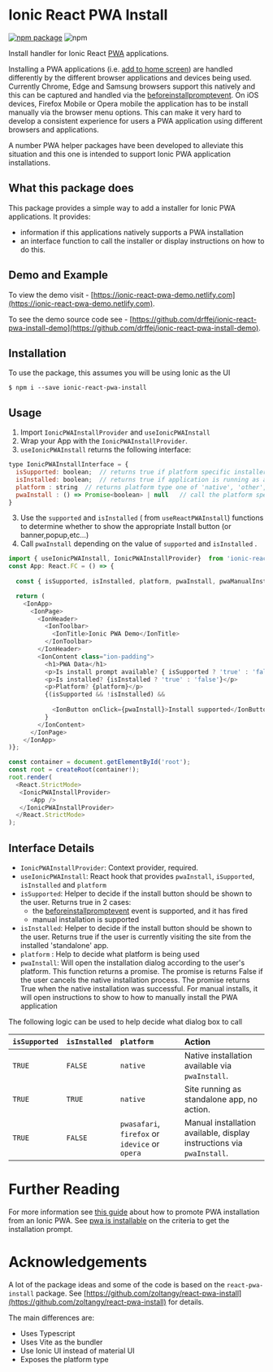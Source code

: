 # Ionic React PWA Install

[![npm package][npm-badge]][npm]
![npm][npm-downloads]

Install handler for Ionic React [PWA] applications.

Installing a PWA applications (i.e. [add to home screen]) are handled differently by the different browser applications and devices being used.  Currently Chrome, Edge and Samsung browsers support this natively and this can be captured and handled via the [beforeinstallpromptevent].  On iOS devices, Firefox Mobile or Opera mobile the application has to be install manually via the browser menu options.   This can make it very hard to develop a consistent experience for users a PWA application using different browsers and applications.

A number PWA helper packages have been developed to alleviate this situation and this one is intended to support Ionic PWA application installations.

## What this package does

This package provides a simple way to add a installer for Ionic PWA applications.   It provides:
- information if this applications natively supports a PWA installation
- an interface function to call the installer or display instructions on how to do this.


## Demo and Example

To view the demo visit - [https://ionic-react-pwa-demo.netlify.com](https://ionic-react-pwa-demo.netlify.com).

To see the demo source code see - [https://github.com/drffej/ionic-react-pwa-install-demo](https://github.com/drffej/ionic-react-pwa-install-demo).

## Installation

To use the package, this assumes you will be using Ionic as the UI

```shell
$ npm i --save ionic-react-pwa-install 
```

## Usage

1. Import `IonicPWAInstallProvider` and `useIonicPWAInstall`
2. Wrap your App with the `IonicPWAInstallProvider`.
3. `useIonicPWAInstall` returns the following interface:
```javascript
type IonicPWAInstallInterface = {
  isSupported: boolean;  // returns true if platform specific installer is supported
  isInstalled: boolean;  // returns true if application is running as an app windows
  platform : string  // returns platform type one of 'native', 'other', 'firefox', 'idevice', 'opera'
  pwaInstall : () => Promise<boolean> | null   // call the platform specific installer or display instructions
}
```

3. Use the `supported` and `isInstalled` ( from `useReactPWAInstall`) functions to determine whether to show the appropriate Install button (or banner,popup,etc...)
4. Call `pwaInstall`  depending on the value of `supported` and `isInstalled` .


```javascript
import { useIonicPWAInstall, IonicPWAInstallProvider}  from 'ionic-react-pwa-install'
const App: React.FC = () => {
  
  const { isSupported, isInstalled, platform, pwaInstall, pwaManualInstall} = useIonicPWAInstall()!

  return (
    <IonApp>
      <IonPage>
        <IonHeader>
          <IonToolbar>
            <IonTitle>Ionic PWA Demo</IonTitle>
          </IonToolbar>
        </IonHeader>
        <IonContent class="ion-padding">
          <h1>PWA Data</h1>
          <p>Is install prompt available? { isSupported ? 'true' : 'false'}</p> 
          <p>Is installed? {isInstalled ? 'true' : 'false'}</p>
          <p>Platform? {platform}</p>
          {(isSupported && !isInstalled) &&
          
            <IonButton onClick={pwaInstall}>Install supported</IonButton>
          }
        </IonContent>
      </IonPage>
    </IonApp>
)};

const container = document.getElementById('root');
const root = createRoot(container!);
root.render(
  <React.StrictMode>
   <IonicPWAInstallProvider>
      <App />
   </IonicPWAInstallProvider>
  </React.StrictMode>
);
```

## Interface Details

- `IonicPWAInstallProvider`: Context provider, required. 
- `useIonicPWAInstall`: React hook that provides `pwaInstall`, `iSupported`, `isInstalled` and `platform`
- `isSupported`: Helper to decide if the install button should be shown to the user. Returns true in 2 cases:
  - the [beforeinstallpromptevent] event is supported, and it has fired
  - manual installation is supported
- `isInstalled`: Helper to decide if the install button should be shown to the user. Returns true if the user is currently visiting the site from the installed 'standalone' app.
- `platform` : Help to decide what platform is being used
- `pwaInstall`: Will open the installation dialog according to the user's platform. This function returns a promise. The promise is returns False if the user cancels the native installation process. The promise returns True when the native installation was successful.  For manual installs, it will open instructions to show to how to manually install the PWA application

The following logic can be used to help decide what dialog box to call

`isSupported` | `isInstalled` | `platform` | Action
:-------------|:--------------|:-----------|:------
`TRUE`        | `FALSE`       | `native`   | Native installation available via `pwaInstall`.
`TRUE`        | `TRUE`        | `native`    | Site running as standalone app, no action.
`TRUE`       | `FALSE`       | `pwasafari`, `firefox` or `idevice` or `opera` | Manual installation available, display instructions via `pwaInstall`. 

# Further Reading

For more information see [this guide] about how to promote PWA installation from an Ionic PWA.  See [pwa is installable] on the criteria to get the installation prompt.


# Acknowledgements

A lot of the package ideas and some of the code is based on the `react-pwa-install` package.   See [https://github.com/zoltangy/react-pwa-install](https://github.com/zoltangy/react-pwa-install) for details.

The main differences are:
- Uses Typescript
- Uses Vite as the bundler
- Use Ionic UI instead of material UI
- Exposes the platform type


[npm-badge]: https://img.shields.io/npm/v/ionic-react-pwa-install
[npm-downloads]: https://img.shields.io/npm/dt/ionic-react-pwa-install
[npm]: https://www.npmjs.com/package/ionic-react-pwa-install
[pwa]: https://developer.mozilla.org/en-US/docs/Web/Progressive_web_apps
[add to home screen]: https://developer.mozilla.org/en-US/docs/Web/Progressive_web_apps/Add_to_home_screen
[beforeinstallpromptevent]: https://developer.mozilla.org/en-US/docs/Web/API/BeforeInstallPromptEvent
[this guide]: https://web.dev/promote-install/
[pwa is installable]: https://web.dev/install-criteria/

